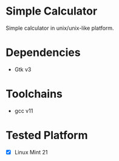 # Simple Calculator
Simple calculator in unix/unix-like platform. <br>

# Dependencies
- Gtk v3

# Toolchains
- gcc v11

# Tested Platform
- [x] Linux Mint 21
